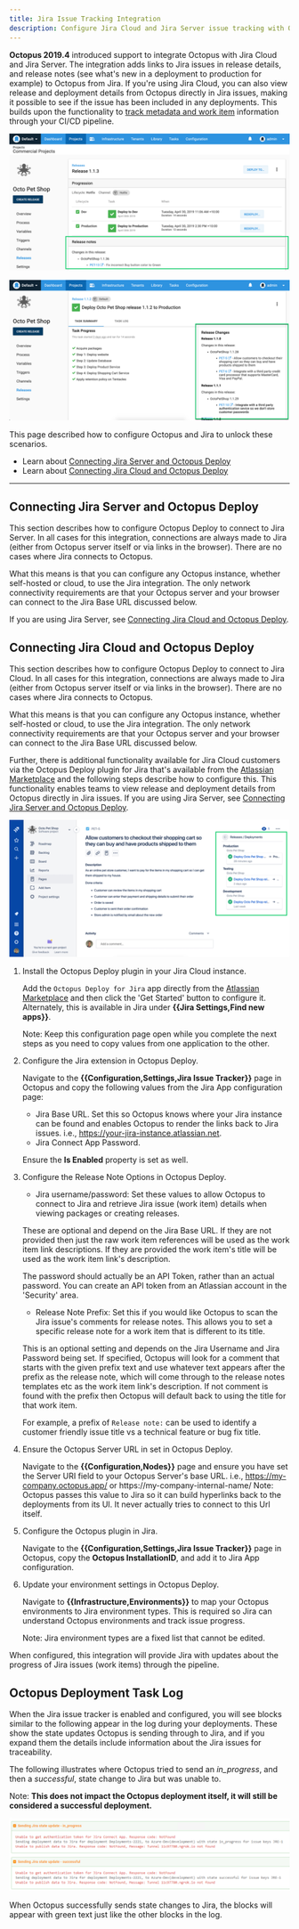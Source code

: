 ```yaml
---
title: Jira Issue Tracking Integration
description: Configure Jira Cloud and Jira Server issue tracking with Octopus.
---
```


**Octopus 2019.4** introduced support to integrate Octopus with Jira Cloud and Jira Server. The integration adds links to Jira issues in release details, and release notes (see what's new in a deployment to production for example) to Octopus from Jira. If you're using Jira Cloud, you can also view release and deployment details from Octopus directly in Jira issues, making it possible to see if the issue has been included in any deployments. This builds upon the functionality to [track metadata and work item](/docs/api-and-integration/metadata/index.md) information through your CI/CD pipeline.

![Octopus release with Jira issues](octopus-release-details.png "width=500")

![Octopus deployment with generated release notes](octopus-release-notes.png "width=500")

This page described how to configure Octopus and Jira to unlock these scenarios.

* Learn about [Connecting Jira Server and Octopus Deploy](#connecting-jira-server-and-octopus-deploy)
* Learn about [Connecting Jira Cloud and Octopus Deploy](#connecting-jira-cloud-and-octopus-deploy)

---

## Connecting Jira Server and Octopus Deploy

This section describes how to configure Octopus Deploy to connect to Jira Server. In all cases for this integration, connections are always made to Jira (either from Octopus server itself or via links in the browser). There are no cases where Jira connects to Octopus.

What this means is that you can configure any Octopus instance, whether self-hosted or cloud, to use the Jira integration. The only network connectivity requirements are that your Octopus server and your browser can connect to the Jira Base URL discussed below.

If you are using Jira Server, see [Connecting Jira Cloud and Octopus Deploy](#connecting-jira-cloud-and-octopus-deploy).

<!-- I've left this blank so we can review/agree upon the Jira Cloud copy first and then strip it appropriately to suit the Jira Server copy. -->


## Connecting Jira Cloud and Octopus Deploy

This section describes how to configure Octopus Deploy to connect to Jira Cloud. In all cases for this integration, connections are always made to Jira (either from Octopus server itself or via links in the browser). There are no cases where Jira connects to Octopus.

What this means is that you can configure any Octopus instance, whether self-hosted or cloud, to use the Jira integration. The only network connectivity requirements are that your Octopus server and your browser can connect to the Jira Base URL discussed below.

Further, there is additional functionality available for Jira Cloud customers via the Octopus Deploy plugin for Jira that's available from the [Atlassian Marketplace](https://marketplace.atlassian.com/apps/1220376/octopus-deploy-for-jira) and the following steps describe how to configure this. This functionality enables teams to view release and deployment details from Octopus directly in Jira issues. If you are using Jira Server, see [Connecting Jira Server and Octopus Deploy](#connecting-jira-server-and-octopus-deploy).

![Jira Issue with deployments](jira-issue-with-deployments.png "width=500")

1. Install the Octopus Deploy plugin in your Jira Cloud instance.

    Add the `Octopus Deploy for Jira` app directly from the [Atlassian Marketplace](https://marketplace.atlassian.com/apps/1220376/octopus-deploy-for-jira) and then click the 'Get Started' button to configure it. Alternately, this is available in Jira under **{{Jira Settings,Find new apps}}**.

    Note: Keep this configuration page open while you complete the next steps as you need to copy values from one application to the other.

1. Configure the Jira extension in Octopus Deploy.

    Navigate to the **{{Configuration,Settings,Jira Issue Tracker}}** page in Octopus and copy the following values from the Jira App configuration page:

    - Jira Base URL. Set this so Octopus knows where your Jira instance can be found and enables Octopus to render the links back to Jira issues. i.e., https://your-jira-instance.atlassian.net.
    - Jira Connect App Password.

    Ensure the **Is Enabled** property is set as well.

1. Configure the Release Note Options in Octopus Deploy.

    - Jira username/password: Set these values to allow Octopus to connect to Jira and retrieve Jira issue (work item) details when viewing packages or creating releases.

    <!-- Lee: I noted work item in brackets above to make the connection between the two terms. Is that sufficent? I've used Jira issue primarily on this page as it's what the audience understands but work item is our term. Need advice on this. -->

    These are optional and depend on the Jira Base URL. If they are not provided then just the raw work item references will be used as the work item link descriptions. If they are provided the work item's title will be used as the work item link's description.

    The password should actually be an API Token, rather than an actual password. You can create an API token from an Atlassian account in the 'Security' area.
    
    - Release Note Prefix: Set this if you would like Octopus to scan the Jira issue's comments for release notes. This allows you to set a specific release note for a work item that is different to its title.

    This is an optional setting and depends on the Jira Username and Jira Password being set. If specified, Octopus will look for a comment that starts with the given prefix text and use whatever text appears after the prefix as the release note, which will come through to the release notes templates etc as the work item link's description. If not comment is found with the prefix then Octopus will default back to using the title for that work item.

    For example, a prefix of `Release note:` can be used to identify a customer friendly issue title vs a technical feature or bug fix title.

1. Ensure the Octopus Server URL in set in Octopus Deploy.

    Navigate to the **{{Configuration,Nodes}}** page and ensure you have set the Server URI field to your Octopus Server's base URL. i.e., https://my-company.octopus.app/ or https://my-company-internal-name/
    Note: Octopus passes this value to Jira so it can build hyperlinks back to the deployments from its UI. It never actually tries to connect to this Url itself.

1. Configure the Octopus plugin in Jira.

    Navigate to the **{{Configuration,Settings,Jira Issue Tracker}}** page in Octopus, copy the **Octopus InstallationID**, and add it to Jira App configuration.

1. Update your environment settings in Octopus Deploy.

    Navigate to **{{Infrastructure,Environments}}** to map your Octopus environments to Jira environment types. This is required so Jira can understand Octopus environments and track issue progress.

    Note: Jira environment types are a fixed list that cannot be edited.

When configured, this integration will provide Jira with updates about the progress of Jira issues (work items) through the pipeline.

## Octopus Deployment Task Log

When the Jira issue tracker is enabled and configured, you will see blocks similar to the following appear in the log during your deployments. These show the state updates Octopus is sending through to Jira, and if you expand them the details include information about the Jira issues for traceability.

The following illustrates where Octopus tried to send an _in_progress_, and then a _successful_, state change to Jira but was unable to.

Note: **This does not impact the Octopus deployment itself, it will still be considered a successful deployment.**

![Deployment task log](deploy-task-log.png)

When Octopus successfully sends state changes to Jira, the blocks will appear with green text just like the other blocks in the log.
